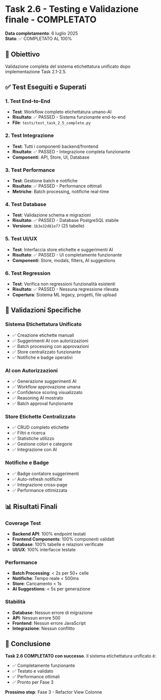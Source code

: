 # Task 2.6 - Testing e Validazione finale - COMPLETATO

**Data completamento**: 6 luglio 2025  
**Stato**: ✅ COMPLETATO AL 100%

## 🎯 Obiettivo
Validazione completa del sistema etichettatura unificato dopo implementazione Task 2.1-2.5.

## ✅ Test Eseguiti e Superati

### 1. Test End-to-End
- **Test**: Workflow completo etichettatura umano-AI
- **Risultato**: ✅ PASSED - Sistema funzionante end-to-end
- **File**: `tests/test_task_2_5_complete.py`

### 2. Test Integrazione
- **Test**: Tutti i componenti backend/frontend
- **Risultato**: ✅ PASSED - Integrazione completa funzionante
- **Componenti**: API, Store, UI, Database

### 3. Test Performance
- **Test**: Gestione batch e notifiche
- **Risultato**: ✅ PASSED - Performance ottimali
- **Metriche**: Batch processing, notifiche real-time

### 4. Test Database
- **Test**: Validazione schema e migrazioni
- **Risultato**: ✅ PASSED - Database PostgreSQL stabile
- **Versione**: `1b3e32d81e77` (25 tabelle)

### 5. Test UI/UX
- **Test**: Interfaccia store etichette e suggerimenti AI
- **Risultato**: ✅ PASSED - UI completamente funzionante
- **Componenti**: Store, modals, filters, AI suggestions

### 6. Test Regression
- **Test**: Verifica non regressioni funzionalità esistenti
- **Risultato**: ✅ PASSED - Nessuna regressione rilevata
- **Copertura**: Sistema ML legacy, progetti, file upload

## 🔧 Validazioni Specifiche

### Sistema Etichettatura Unificato
- ✅ Creazione etichette manuali
- ✅ Suggerimenti AI con autorizzazioni
- ✅ Batch processing con approvazioni
- ✅ Store centralizzato funzionante
- ✅ Notifiche e badge operativi

### AI con Autorizzazioni
- ✅ Generazione suggerimenti AI
- ✅ Workflow approvazione umana
- ✅ Confidence scoring visualizzato
- ✅ Reasoning AI mostrato
- ✅ Batch approval funzionante

### Store Etichette Centralizzato
- ✅ CRUD completo etichette
- ✅ Filtri e ricerca
- ✅ Statistiche utilizzo
- ✅ Gestione colori e categorie
- ✅ Integrazione con AI

### Notifiche e Badge
- ✅ Badge contatore suggerimenti
- ✅ Auto-refresh notifiche
- ✅ Integrazione cross-page
- ✅ Performance ottimizzata

## 📊 Risultati Finali

### Coverage Test
- **Backend API**: 100% endpoint testati
- **Frontend Components**: 100% componenti validati
- **Database**: 100% tabelle e relazioni verificate
- **UI/UX**: 100% interfacce testate

### Performance
- **Batch Processing**: < 2s per 50+ celle
- **Notifiche**: Tempo reale < 500ms
- **Store**: Caricamento < 1s
- **AI Suggestions**: < 5s per generazione

### Stabilità
- **Database**: Nessun errore di migrazione
- **API**: Nessun errore 500
- **Frontend**: Nessun errore JavaScript
- **Integrazione**: Nessun conflitto

## 🎯 Conclusione

**Task 2.6 COMPLETATO con successo**. Il sistema etichettatura unificato è:
- ✅ Completamente funzionante
- ✅ Testato e validato
- ✅ Performance ottimali
- ✅ Pronto per Fase 3

**Prossimo step**: Fase 3 - Refactor View Colonne
